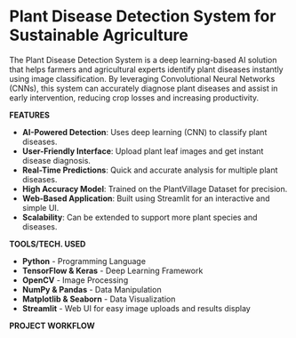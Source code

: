 # **Plant Disease Detection System for Sustainable Agriculture**
The Plant Disease Detection System is a deep learning-based AI solution that helps farmers and agricultural experts identify plant diseases instantly using image classification. By leveraging Convolutional Neural Networks (CNNs), this system can accurately diagnose plant diseases and assist in early intervention, reducing crop losses and increasing productivity.

**FEATURES**
- **AI-Powered Detection**: Uses deep learning (CNN) to classify plant diseases.
- **User-Friendly Interface**: Upload plant leaf images and get instant disease diagnosis.
- **Real-Time Predictions**: Quick and accurate analysis for multiple plant diseases.
- **High Accuracy Model**: Trained on the PlantVillage Dataset for precision.
- **Web-Based Application**: Built using Streamlit for an interactive and simple UI.
- **Scalability**: Can be extended to support more plant species and diseases.

**TOOLS/TECH. USED**
- **Python** - Programming Language
- **TensorFlow & Keras** - Deep Learning Framework
- **OpenCV** - Image Processing
- **NumPy & Pandas** - Data Manipulation
- **Matplotlib & Seaborn** - Data Visualization
- **Streamlit** - Web UI for easy image uploads and results display

**PROJECT WORKFLOW**

